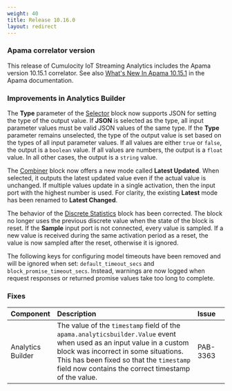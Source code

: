 ```yaml
---
weight: 40
title: Release 10.16.0
layout: redirect
---
```


### Apama correlator version

This release of Cumulocity IoT Streaming Analytics includes the Apama version 10.15.1 correlator.
See also [What's New In Apama 10.15.1](https://documentation.softwareag.com/pam/10.15.1/en/webhelp/pam-webhelp/index.html#page/pam-webhelp%2Fco-WhaNewInApa_10151_top.html)
in the Apama documentation.

### Improvements in Analytics Builder

The **Type** parameter of the [Selector](https://documentation.softwareag.com/pab/10.16.0/en/webhelp/pab-webhelp/index.html#page/pab-webhelp%2Fre_AnaBui_block_reference_Flow_Manipulation_Selector.html)
block now supports JSON for setting the type of the output value.
If **JSON** is selected as the type, all input parameter values must be valid JSON values of the same type.
If the **Type** parameter remains unselected, the type of the output value is set based on the types of all input parameter values.
If all values are either `true` or `false`, the output is a `boolean` value.
If all values are numbers, the output is a `float` value. In all other cases, the output is a `string` value.

The [Combiner](https://documentation.softwareag.com/pab/10.16.0/en/webhelp/pab-webhelp/index.html#page/pab-webhelp%2Fre_AnaBui_block_reference_Flow_Manipulation_Combiner.html)
block now offers a new mode called **Latest Updated**. When selected, it outputs the latest updated value even if the actual value is unchanged.
If multiple values update in a single activation, then the input port with the highest number is used.
For clarity, the existing **Latest** mode has been renamed to **Latest Changed**.

The behavior of the [Discrete Statistics](https://documentation.softwareag.com/pab/10.16.0/en/webhelp/pab-webhelp/index.html#page/pab-webhelp%2Fre_AnaBui_block_reference_Aggregates_DiscreteStatistics.html)
block has been corrected. The block no longer uses the previous discrete value when the state of the block is reset.
If the **Sample** input port is not connected, every value is sampled.
If a new value is received during the same activation period as a reset, the value is now sampled after the reset, otherwise it is ignored.

The following keys for configuring model timeouts have been removed and will be ignored when set:
`default_timeout_secs` and `block_promise_timeout_secs`.
Instead, warnings are now logged when request responses or returned promise values take too long to complete.

### Fixes

<table>
<colgroup>
    <col style="width: 15%;">
    <col style="width: 70%;">
    <col style="width: 15%;">
</colgroup>
<thead>
<tr>
<th style="text-align:left">Component</th>
<th style="text-align:left">Description</th>
<th style="text-align:left">Issue</th>
</tr>
</thead>
<tbody>

<tr>
<td style="text-align:left">Analytics Builder</td>
<td style="text-align:left">The value of the <code>timestamp</code> field of the <code>apama.analyticsbuilder.Value</code> event when used as an input value in a custom block was incorrect in some situations.
This has been fixed so that the <code>timestamp</code> field now contains the correct timestamp of the value.
</td>
<td style="text-align:left">PAB-3363</td>
</tr>
</tbody>
</table>
